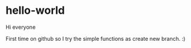 # hello-world
Hi everyone 

First time on github so I try the simple functions as create new branch.   :)
